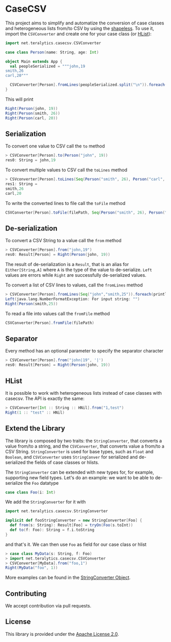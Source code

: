 # CaseCSV

This project aims to simplify and automatize the conversion of case classes and
heterogeneous lists from/to CSV by using the
[shapeless](https://github.com/milessabin/shapeless).
To use it, import the `CSVConverter` and create one for your case class (or
[HList](#hlist)):

```scala
import net.teralytics.casecsv.CSVConverter

case class Person(name: String, age: Int)

object Main extends App {
  val peopleSerialized = """john,19
smith,26
carl,20"""

  CSVConverter[Person].fromLines(peopleSerialized.split("\n")).foreach(println)
}
```

This will print

```scala
Right(Person(john, 19))
Right(Person(smith, 26))
Right(Person(carl, 20))
```


## Serialization

To convert one value to CSV call the `to` method

```scala
> CSVConverter[Person].to(Person("john", 19))
res0: String = john,19
```

To convert multiple values to CSV call the `toLines` method

```scala
> CSVconverter[Person].toLines(Seq(Person("smith", 26), Person("carl", 20)))
res1: String =
smith,26
carl,20
```

To write the converted lines to file call the `toFile` method

```scala
CSVConverter[Person].toFile(filePath, Seq(Person("smith", 26), Person("carl", 20)))
```


## De-serialization

To convert a CSV String to a value call the `from` method

```scala
> CSVConverter[Person].from("john,19")
res0: Result[Person] = Right(Person(john, 19))
```

The result of de-serialization is a `Result`, that is an alias
for `Either[String,A]` where `A` is the type of the value to de-serialize. `Left`
values are errors while `Right` are successfully de-serialized values.

To convert a list of CSV lines to values, call the `fromLines` method

```scala
> CSVConverter[Person].fromLines(Seq("john","smith,25")).foreach(println)
Left(java.lang.NumberFormatException: For input string: "")
Right(Person(smith,25))
```

To read a file into values call the `fromFile` method

```scala
CSVConverter[Person].fromFile(filePath)
```


## Separator

Every method has an optional parameter to specify the separator character

```scala
> CSVConverter[Person].from("john|19", '|')
res0: Result[Person] = Right(Person(john, 19))
```


## HList<a name="hlist"></a>

It is possible to work with heterogeneous lists instead of case classes with
casecsv. The API is exactly the same:

```scala
> CSVConverter[Int :: String :: HNil].from("1,test")
Right(1 :: "test" :: HNil)
```


## Extend the Library

The library is composed by two traits: the `StringConverter`, that converts a
value from/to a string, and the `CSVConverter`, that converts value a from/to a
CSV String. `StringConverter` is used for base types, such as `Float` and
`Boolean`, and `CSVConverter` uses `StringConver` for serialized and
de-serialized the fields of case classes or hlists.

The `StringConverter` can be extended with new types for, for example, supporting
new field types. Let's do an example: we want to be able to de-serialize the `Foo`
datatype

```scala
case class Foo(i: Int)
```

We add the `StringConverter` for it with

```scala
import net.teralytics.casecsv.StringConverter

implicit def fooStringConverter = new StringConverter[Foo] {
  def from(s: String): Result[Foo] = tryOn(Foo(s.toInt))
  def to(f: Foo): String = f.i.toString
}
```

and that's it. We can then use `Foo` as field for our case class or hlist

```scala
> case class MyData(s: String, f: Foo)
> import net.teralytics.casecsv.CSVConverter
> CSVConverter[MyData].from("foo,1")
Right(MyData("foo", 1))
```

More examples can be found in the [StringConverter Object](src/main/scala/net/teralytics/casecsv/Read.scala).


## Contributing

We accept contribution via pull requests.


## License

This library is provided under the [Apache License 2.0](http://www.apache.org/licenses/LICENSE-2.0.txt).
